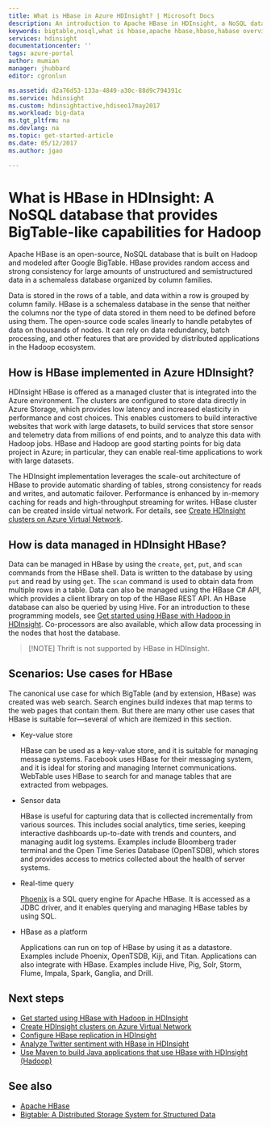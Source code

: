 ```yaml
---
title: What is HBase in Azure HDInsight? | Microsoft Docs
description: An introduction to Apache HBase in HDInsight, a NoSQL database build on Hadoop. Learn about use cases and compare HBase to other Hadoop clusters.
keywords: bigtable,nosql,what is hbase,apache hbase,hbase,habase overview,
services: hdinsight
documentationcenter: ''
tags: azure-portal
author: mumian
manager: jhubbard
editor: cgronlun

ms.assetid: d2a76d53-133a-4849-a30c-88d9c794391c
ms.service: hdinsight
ms.custom: hdinsightactive,hdiseo17may2017
ms.workload: big-data
ms.tgt_pltfrm: na
ms.devlang: na
ms.topic: get-started-article
ms.date: 05/12/2017
ms.author: jgao

---
```

# What is HBase in HDInsight: A NoSQL database that provides BigTable-like capabilities for Hadoop
Apache HBase is an open-source, NoSQL database that is built on Hadoop and modeled after Google BigTable. HBase provides random access and strong consistency for large amounts of unstructured and semistructured data in a schemaless database organized by column families.

Data is stored in the rows of a table, and data within a row is grouped by column family. HBase is a schemaless database in the sense that neither the columns nor the type of data stored in them need to be defined before using them. The open-source code scales linearly to handle petabytes of data on thousands of nodes. It can rely on data redundancy, batch processing, and other features that are provided by distributed applications in the Hadoop ecosystem.

## How is HBase implemented in Azure HDInsight?
HDInsight HBase is offered as a managed cluster that is integrated into the Azure environment. The clusters are configured to store data directly in Azure Storage, which provides low latency and increased elasticity in performance and cost choices. This enables customers to build interactive websites that work with large datasets, to build services that store sensor and telemetry data from millions of end points, and to analyze this data with Hadoop jobs. HBase and Hadoop are good starting points for big data project in Azure; in particular, they can enable real-time applications to work with large datasets.

The HDInsight implementation leverages the scale-out architecture of HBase to provide automatic sharding of tables, strong consistency for reads and writes, and automatic failover. Performance is enhanced by in-memory caching for reads and high-throughput streaming for writes. HBase cluster can be created inside virtual network. For details, see  [Create HDInsight clusters on Azure Virtual Network][hbase-provision-vnet].

## How is data managed in HDInsight HBase?
Data can be managed in HBase by using the `create`, `get`, `put`, and `scan` commands from the HBase shell. Data is written to the database by using `put` and read by using `get`. The `scan` command is used to obtain data from multiple rows in a table. Data can also be managed using the HBase C# API, which provides a client library on top of the HBase REST API. An HBase database can also be queried by using Hive. For an introduction to these programming models, see [Get started using HBase with Hadoop in HDInsight][hbase-get-started]. Co-processors are also available, which allow data processing in the nodes that host the database.

>
> [!NOTE]
> Thrift is not supported by HBase in HDInsight.
>

## Scenarios: Use cases for HBase
The canonical use case for which BigTable (and by extension, HBase) was created was web search. Search engines build indexes that map terms to the web pages that contain them. But there are many other use cases that HBase is suitable for—several of which are itemized in this section.

* Key-value store
  
    HBase can be used as a key-value store, and it is suitable for managing message systems. Facebook uses HBase for their messaging system, and it is ideal for storing and managing Internet communications. WebTable uses HBase to search for and manage tables that are extracted from webpages.
* Sensor data
  
    HBase is useful for capturing data that is collected incrementally from various sources. This includes social analytics, time series, keeping interactive dashboards up-to-date with trends and counters, and managing audit log systems. Examples include Bloomberg trader terminal and the Open Time Series Database (OpenTSDB), which stores and provides access to metrics collected about the health of server systems.
* Real-time query
  
    [Phoenix](http://phoenix.apache.org/) is a SQL query engine for Apache HBase. It is accessed as a JDBC driver, and it enables querying and managing HBase tables by using SQL.
* HBase as a platform
  
    Applications can run on top of HBase by using it as a datastore. Examples include Phoenix, OpenTSDB, Kiji, and Titan. Applications can also integrate with HBase. Examples include Hive, Pig, Solr, Storm, Flume, Impala, Spark, Ganglia, and Drill.

## <a name="next-steps"></a>Next steps
* [Get started using HBase with Hadoop in HDInsight][hbase-get-started]
* [Create HDInsight clusters on Azure Virtual Network][hbase-provision-vnet]
* [Configure HBase replication in HDInsight](hdinsight-hbase-replication.md)
* [Analyze Twitter sentiment with HBase in HDInsight][hbase-twitter-sentiment]
* [Use Maven to build Java applications that use HBase with HDInsight (Hadoop)][hbase-build-java-maven]

## <a name="see-also"></a>See also
* [Apache HBase](https://hbase.apache.org/)
* [Bigtable: A Distributed Storage System for Structured Data](http://research.google.com/archive/bigtable.html)

[hbase-provision-vnet]: hdinsight-hbase-provision-vnet.md

[hbase-twitter-sentiment]: hdinsight-hbase-analyze-twitter-sentiment.md

[hbase-build-java-maven]: hdinsight-hbase-build-java-maven.md

[hdinsight-use-hive]: hdinsight-use-hive.md

[hdinsight-storage]: ../hdinsight-hadoop-use-blob-storage.md

[hbase-get-started]: http://azure.microsoft.com/documentation/articles/hdinsight-hbase-get-started/

[azure-purchase-options]: http://azure.microsoft.com/pricing/purchase-options/
[azure-member-offers]: http://azure.microsoft.com/pricing/member-offers/
[azure-free-trial]: http://azure.microsoft.com/pricing/free-trial/
[azure-management-portal]: https://portal.azure.com/
[azure-create-storageaccount]: ../storage-create-storage-account.md

[apache-hadoop]: http://hadoop.apache.org/
